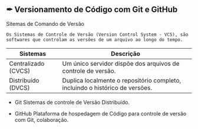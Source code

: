 ## ✒ Versionamento de Código com Git e GitHub


 Sitemas de Comando de Versão 

 `Os Sistemas de Controle de Versão (Version Control System - VCS), são softwares que controlam as versões de um arquivo ao longo do tempo.`

 | Sistemas | Descrição |
 | -------- | --------- | 
 | Centralizado (CVCS)| Um único servidor dispõe dos arquivos de controle de versão.|
 | Distribuído (DVCS) | Duplica localmente o repositório completo, incluindo o histórico de versões.|  




   - Git 
 Sistemas de controle de Versão Distribuído.

   * GitHub
 Plataforma de hospedagem de Código para controle de versão com Git, colaboração.